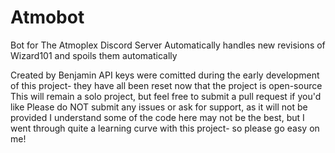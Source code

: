 # Atmobot
Bot for The Atmoplex Discord Server
Automatically handles new revisions of Wizard101 and spoils them automatically

Created by Benjamin
API keys were comitted during the early development of this project- they have all been reset now that the project is open-source
This will remain a solo project, but feel free to submit a pull request if you'd like
Please do NOT submit any issues or ask for support, as it will not be provided
I understand some of the code here may not be the best, but I went through quite a learning curve with this project- so please go easy on me!
